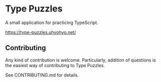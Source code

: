 # Type Puzzles

A small application for practicing TypeScript.

https://type-puzzles.uhyohyo.net/

## Contributing

Any kind of contribution is welcome. Particularly, addition of questions is the easiest way of contributing to Type Puzzles.

See CONTRIBUTING.md for details.
